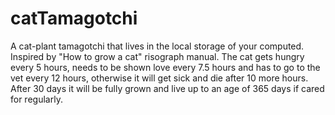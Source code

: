 # catTamagotchi

A cat-plant tamagotchi that lives in the local storage of your computed. Inspired by "How to grow a cat" risograph manual. The cat gets hungry every 5 hours, needs to be shown love every 7.5 hours and has to go to the vet every 12 hours, otherwise it will get sick and die after 10 more hours. After 30 days it will be fully grown and live up to an age of 365 days if cared for regularly.
